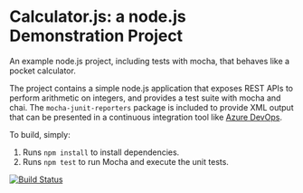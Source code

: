 Calculator.js: a node.js Demonstration Project
==============================================
An example node.js project, including tests with mocha, that behaves like
a pocket calculator.

The project contains a simple node.js application that exposes REST APIs
to perform arithmetic on integers, and provides a test suite with mocha
and chai.  The `mocha-junit-reporters` package is included to provide XML
output that can be presented in a continuous integration tool like
[Azure DevOps](https://azure.com/devops).

To build, simply:

1. Runs `npm install` to install dependencies.
2. Runs `npm test` to run Mocha and execute the unit tests.

[![Build Status](https://dev.azure.com/gasparoriol/Integrating%20External%20Source%20Control%20with%20Azure%20Pipelines/_apis/build/status/sigkillapps.calculator?branchName=master)](https://dev.azure.com/gasparoriol/Integrating%20External%20Source%20Control%20with%20Azure%20Pipelines/_build/latest?definitionId=7&branchName=master)
